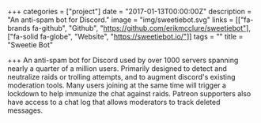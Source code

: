 +++
categories = ["project"]
date = "2017-01-13T00:00:00Z"
description = "An anti-spam bot for Discord."
image = "img/sweetiebot.svg"
links = [["fa-brands fa-github", "Github", "https://github.com/erikmcclure/sweetiebot"], ["fa-solid fa-globe", "Website", "https://sweetiebot.io/"]]
tags = ""
title = "Sweetie Bot"

+++
An anti-spam bot for Discord used by over 1000 servers spanning nearly a quarter of a million users. Primarily designed to detect and neutralize raids or trolling attempts, and to augment discord's existing moderation tools. Many users joining at the same time will trigger a lockdown to help immunize the chat against raids. Patreon supporters also have access to a chat log that allows moderators to track deleted messages.